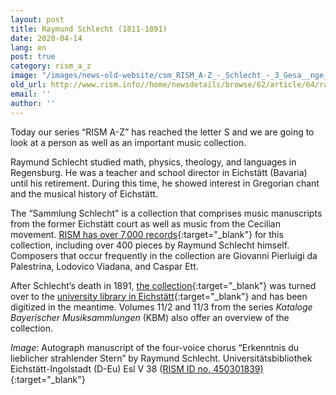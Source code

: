 ```yaml
---
layout: post
title: Raymund Schlecht (1811-1891)
date: 2020-04-14
lang: en
post: true
category: rism_a_z
image: "/images/news-old-website/csm_RISM_A-Z_-_Schlecht_-_3_Gesa__nge__Coro_-_UEI_Esl_V_38_640ea35eb6.png"
old_url: http://www.rism.info//home/newsdetails/browse/62/article/64/raymund-schlecht-1811-1891.html
email: ''
author: ''
---
```



Today our series “RISM A-Z” has reached the letter S and we are going to look at a person as well as an important music collection.

Raymund Schlecht studied math, physics, theology, and languages in Regensburg. He was a teacher and school director in Eichstätt (Bavaria) until his retirement. During this time, he showed interest in Gregorian chant and the musical history of Eichstätt.

The “Sammlung Schlecht” is a collection that comprises music manuscripts from the former Eichstätt court as well as music from the Cecilian movement. [RISM has over 7,000 records](https://opac.rism.info/search?View=rism&siglum=D-Eu&Language=en){:target="_blank"} for this collection, including over 400 pieces by Raymund Schlecht himself. Composers that occur frequently in the collection are Giovanni Pierluigi da Palestrina, Lodovico Viadana, and Caspar Ett.

After Schlecht’s death in 1891, [the collection](http://digital.bib-bvb.de/R/7NJGS3FYQYHQV4NJ3GUYI9RRGR98RSK1IN88YTRCCPFSAK4MBM-00690?func=collections&collection_id=5555){:target="_blank"} was turned over to the [university library in Eichstätt](https://www.ku.de/bibliothek/){:target="_blank"} and has been digitized in the meantime. Volumes 11/2 and 11/3 from the series _Kataloge Bayerischer Musiksammlungen_ (KBM) also offer an overview of the collection.


_Image_: Autograph manuscript of the four-voice chorus “Erkenntnis du lieblicher strahlender Stern” by Raymund Schlecht. Universitätsbibliothek Eichstätt-Ingolstadt (D-Eu) Esl V 38 ([RISM ID no. 450301839)](https://opac.rism.info/search?id=450301839&View=rism&Language=en){:target="_blank"}

